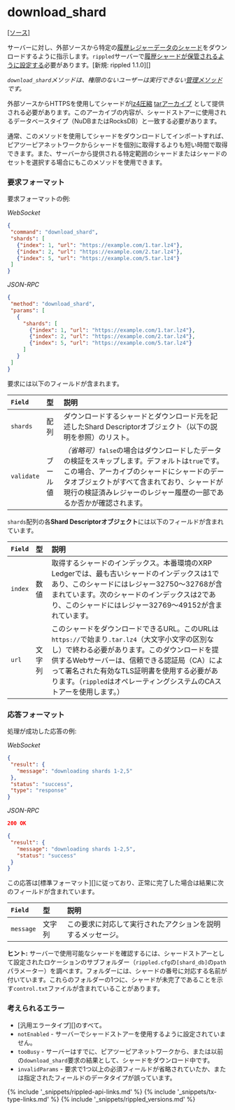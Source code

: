 # download_shard
[[ソース]<br>](https://github.com/ripple/rippled/blob/master/src/ripple/rpc/handlers/DownloadShard.cpp "Source")

サーバーに対し、外部ソースから特定の[履歴レジャーデータのシャード](history-sharding.html)をダウンロードするように指示します。`rippled`サーバーで[履歴シャードが保管されるように設定する](configure-history-sharding.html)必要があります。[新規: rippled 1.1.0][]

_`download_shard`メソッドは、権限のないユーザーは実行できない[管理メソッド](admin-rippled-methods.html)です。_

外部ソースからHTTPSを使用してシャードが[lz4圧縮](https://lz4.github.io/lz4/) [tarアーカイブ](https://en.wikipedia.org/wiki/Tar_(computing)) として提供される必要があります。このアーカイブの内容が、シャードストアーに使用されるデータベースタイプ（NuDBまたはRocksDB）と一致する必要があります。

通常、このメソッドを使用してシャードをダウンロードしてインポートすれば、ピアツーピアネットワークからシャードを個別に取得するよりも短い時間で取得できます。また、サーバーから提供される特定範囲のシャードまたはシャードのセットを選択する場合にもこのメソッドを使用できます。

### 要求フォーマット

要求フォーマットの例:

<!-- MULTICODE_BLOCK_START -->

*WebSocket*

```json
{
 "command": "download_shard",
 "shards": [
   {"index": 1, "url": "https://example.com/1.tar.lz4"},
   {"index": 2, "url": "https://example.com/2.tar.lz4"},
   {"index": 5, "url": "https://example.com/5.tar.lz4"}
 ]
}
```

*JSON-RPC*

```json
{
 "method": "download_shard",
 "params": [
   {
     "shards": [
       {"index": 1, "url": "https://example.com/1.tar.lz4"},
       {"index": 2, "url": "https://example.com/2.tar.lz4"},
       {"index": 5, "url": "https://example.com/5.tar.lz4"}
     ]
   }
 ]
}
```

<!-- MULTICODE_BLOCK_END -->


要求には以下のフィールドが含まれます。

| `Field`    | 型    | 説明                                           |
|:-----------|:--------|:------------------------------------------------------|
| `shards`   | 配列   | ダウンロードするシャードとダウンロード元を記述したShard Descriptorオブジェクト（以下の説明を参照）のリスト。 |
| `validate` | ブール値 | _（省略可）_`false`の場合はダウンロードしたデータの検証をスキップします。デフォルトは`true`です。この場合、アーカイブのシャードにシャードのデータオブジェクトがすべて含まれており、シャードが現行の検証済みレジャーのレジャー履歴の一部であるか否かが確認されます。 |

`shards`配列の各**Shard Descriptorオブジェクト**には以下のフィールドが含まれています。

| `Field` | 型   | 説明                                               |
|:--------|:-------|:----------------------------------------------------------|
| `index` | 数値 | 取得するシャードのインデックス。本番環境のXRP Ledgerでは、最も古いシャードのインデックスは1であり、このシャードにはレジャー32750～32768が含まれています。次のシャードのインデックスは2であり、このシャードにはレジャー32769～49152が含まれています。 |
| `url`   | 文字列 | このシャードをダウンロードできるURL。このURLは`https://`で始まり`.tar.lz4`（大文字小文字の区別なし）で終わる必要があります。このダウンロードを提供するWebサーバーは、信頼できる認証局（CA）によって署名された有効なTLS証明書を使用する必要があります。（`rippled`はオペレーティングシステムのCAストアーを使用します。） |

### 応答フォーマット

処理が成功した応答の例:

<!-- MULTICODE_BLOCK_START -->

*WebSocket*

```json
{
 "result": {
   "message": "downloading shards 1-2,5"
 },
 "status": "success",
 "type": "response"
}
```


*JSON-RPC*

```json
200 OK

{
 "result": {
   "message": "downloading shards 1-2,5",
   "status": "success"
 }
}
```


<!-- MULTICODE_BLOCK_END -->

この応答は[標準フォーマット][]に従っており、正常に完了した場合は結果に次のフィールドが含まれています。

| `Field`   | 型   | 説明                                             |
|:----------|:-------|:--------------------------------------------------------|
| `message` | 文字列 | この要求に対応して実行されたアクションを説明するメッセージ。 |

**ヒント:** サーバーで使用可能なシャードを確認するには、シャードストアーとして設定されたロケーションのサブフォルダー（`rippled.cfg`の`[shard_db]`の`path`パラメーター）を調べます。フォルダーには、シャードの番号に対応する名前が付いています。これらのフォルダーの1つに、シャードが未完了であることを示す`control.txt`ファイルが含まれていることがあります。 <!-- TODO: Update to recommend the `crawl_shards` command if/when that command becomes available. -->

### 考えられるエラー

- [汎用エラータイプ][]のすべて。
- `notEnabled` - サーバーでシャードストアーを使用するように設定されていません。
- `tooBusy` - サーバーはすでに、ピアツーピアネットワークから、または以前の`download_shard`要求の結果として、シャードをダウンロード中です。
- `invalidParams` - 要求で1つ以上の必須フィールドが省略されていたか、または指定されたフィールドのデータタイプが誤っています。

<!--{# @mduo13's note: Was unable to reproduce the following feature:
**Tip:** If you make the request with the WebSocket API, the server can notify you over the same WebSocket connection if the download fails or an error occurs while extracting the archive. TODO: Get an example of what this message looks like. #}-->


<!--{# common link defs #}-->
{% include '_snippets/rippled-api-links.md' %}
{% include '_snippets/tx-type-links.md' %}
{% include '_snippets/rippled_versions.md' %}
